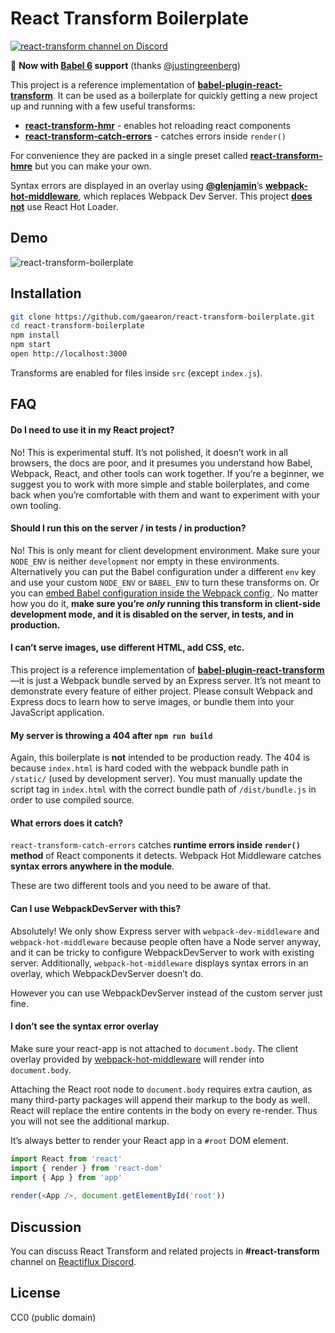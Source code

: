 # React Transform Boilerplate

[![react-transform channel on Discord](https://img.shields.io/badge/discord-react--transform%40reactiflux-61DAFB.svg?style=flat-square)](http://www.reactiflux.com)

:rocket: **Now  with [Babel 6](https://github.com/babel/babel) support** (thanks [@justingreenberg](https://github.com/justingreenberg))

This project is a reference implementation of **[babel-plugin-react-transform](https://github.com/gaearon/babel-plugin-react-transform)**. It can be used as a boilerplate for quickly getting a new project up and running with a few useful transforms:

* [**react-transform-hmr**](https://github.com/gaearon/react-transform-hmr) - enables hot reloading react components
* [**react-transform-catch-errors**](https://github.com/gaearon/react-transform-catch-errors) - catches errors inside `render()`

For convenience they are packed in a single preset called [**react-transform-hmre**](https://github.com/danmartinez101/babel-preset-react-hmre) but you can make your own.

Syntax errors are displayed in an overlay using **[@glenjamin](https://github.com/glenjamin)**’s **[webpack-hot-middleware](https://github.com/glenjamin/webpack-hot-middleware)**, which replaces Webpack Dev Server. This project **[does not](https://medium.com/@dan_abramov/the-death-of-react-hot-loader-765fa791d7c4)** use React Hot Loader.

## Demo

![react-transform-boilerplate](https://cloud.githubusercontent.com/assets/1539088/11611771/ae1a6bd8-9bac-11e5-9206-42447e0fe064.gif)

## Installation

```bash
git clone https://github.com/gaearon/react-transform-boilerplate.git
cd react-transform-boilerplate
npm install
npm start
open http://localhost:3000
```

Transforms are enabled for files inside `src` (except `index.js`).

## FAQ

#### Do I need to use it in my React project?

No! This is experimental stuff. It’s not polished, it doesn’t work in all browsers, the docs are poor, and it presumes you understand how Babel, Webpack, React, and other tools can work together. If you’re a beginner, we suggest you to work with more simple and stable boilerplates, and come back when you’re comfortable with them and want to experiment with your own tooling.

#### Should I run this on the server / in tests / in production?

No! This is only meant for client development environment. Make sure your `NODE_ENV` is neither `development` nor empty in these environments. Alternatively you can put the Babel configuration under a different `env` key and use your custom `NODE_ENV` or `BABEL_ENV` to turn these transforms on. Or you can [embed Babel configuration inside the Webpack config ](https://github.com/babel/babel-loader#options). No matter how you do it, **make sure you’re *only* running this transform in client-side development mode, and it is disabled on the server, in tests, and in production.**

#### I can’t serve images, use different HTML, add CSS, etc.

This project is a reference implementation of **[babel-plugin-react-transform](https://github.com/gaearon/babel-plugin-react-transform)**—it is just a Webpack bundle served by an Express server. It’s not meant to demonstrate every feature of either project. Please consult Webpack and Express docs to learn how to serve images, or bundle them into your JavaScript application.

#### My server is throwing a 404 after `npm run build`

Again, this boilerplate is **not** intended to be production ready. The 404 is because `index.html` is hard coded with the webpack bundle path in `/static/` (used by development server). You must manually update the script tag in `index.html` with the correct bundle path of `/dist/bundle.js` in order to use compiled source.

#### What errors does it catch?

`react-transform-catch-errors` catches **runtime errors inside `render()` method** of React components it detects.
Webpack Hot Middleware catches **syntax errors anywhere in the module**.

These are two different tools and you need to be aware of that.

#### Can I use WebpackDevServer with this?

Absolutely! We only show Express server with `webpack-dev-middleware` and `webpack-hot-middleware` because people often have a Node server anyway, and it can be tricky to configure WebpackDevServer to work with existing server. Additionally, `webpack-hot-middleware` displays syntax errors in an overlay, which WebpackDevServer doesn’t do.

However you can use WebpackDevServer instead of the custom server just fine.

#### I don’t see the syntax error overlay

Make sure your react-app is not attached to `document.body`. The client overlay provided by [webpack-hot-middleware](https://github.com/glenjamin/webpack-hot-middleware) will render into `document.body`. 

Attaching the React root node to `document.body` requires extra caution, as many third-party packages will append their markup to the body as well. React will replace the entire contents in the body on every re-render. Thus you will not see the additional markup.

It’s always better to render your React app in a `#root` DOM element.

```js
import React from 'react'
import { render } from 'react-dom'
import { App } from 'app'
     
render(<App />, document.getElementById('root'))
```

## Discussion

You can discuss React Transform and related projects in **#react-transform** channel on [Reactiflux Discord](http://reactiflux.com).

## License

CC0 (public domain)
